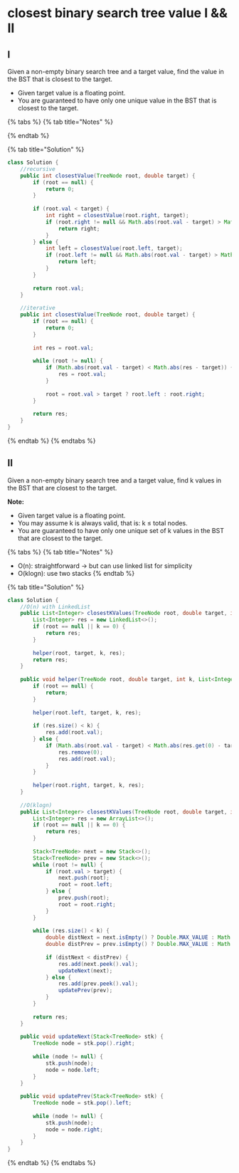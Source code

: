 # closest binary search tree value I && II

## I

Given a non-empty binary search tree and a target value, find the value in the BST that is closest to the target.

* Given target value is a floating point.
* You are guaranteed to have only one unique value in the BST that is closest to the target.

{% tabs %}
{% tab title="Notes" %}

{% endtab %}

{% tab title="Solution" %}
```java
class Solution {
    //recursive
    public int closestValue(TreeNode root, double target) {
        if (root == null) {
            return 0;
        }
        
        if (root.val < target) {
            int right = closestValue(root.right, target);
            if (root.right != null && Math.abs(root.val - target) > Math.abs(right - target)) {
                return right;
            }
        } else {
            int left = closestValue(root.left, target);
            if (root.left != null && Math.abs(root.val - target) > Math.abs(left - target)) {
                return left;
            } 
        }
        
        return root.val;
    }
    
    //iterative
    public int closestValue(TreeNode root, double target) {
        if (root == null) {
            return 0;
        }
        
        int res = root.val;
        
        while (root != null) {
            if (Math.abs(root.val - target) < Math.abs(res - target)) {
                res = root.val;
            }
            
            root = root.val > target ? root.left : root.right;
        }
        
        return res;
    } 
}
```
{% endtab %}
{% endtabs %}

## II

Given a non-empty binary search tree and a target value, find k values in the BST that are closest to the target.

**Note:**

* Given target value is a floating point.
* You may assume k is always valid, that is: k ≤ total nodes.
* You are guaranteed to have only one unique set of k values in the BST that are closest to the target.

{% tabs %}
{% tab title="Notes" %}
* O\(n\): straightforward -&gt; but can use linked list for simplicity
* O\(klogn\): use two stacks
{% endtab %}

{% tab title="Solution" %}
```java
class Solution {
    //O(n) with LinkedList
    public List<Integer> closestKValues(TreeNode root, double target, int k) {
        List<Integer> res = new LinkedList<>();
        if (root == null || k == 0) {
            return res;
        }
        
        helper(root, target, k, res);
        return res;
    }
    
    public void helper(TreeNode root, double target, int k, List<Integer> res) {
        if (root == null) {
            return;
        }
        
        helper(root.left, target, k, res);
        
        if (res.size() < k) {
            res.add(root.val);
        } else {
            if (Math.abs(root.val - target) < Math.abs(res.get(0) - target)) {
                res.remove(0);
                res.add(root.val);
            }
        }
        
        helper(root.right, target, k, res);
    }
    
    //O(klogn)
    public List<Integer> closestKValues(TreeNode root, double target, int k) {
        List<Integer> res = new ArrayList<>();
        if (root == null || k == 0) {
            return res;
        }
        
        Stack<TreeNode> next = new Stack<>();
        Stack<TreeNode> prev = new Stack<>();
        while (root != null) {
            if (root.val > target) {
                next.push(root);
                root = root.left;
            } else {
                prev.push(root);
                root = root.right;
            }
        } 
        
        while (res.size() < k) {
            double distNext = next.isEmpty() ? Double.MAX_VALUE : Math.abs(next.peek().val - target);
            double distPrev = prev.isEmpty() ? Double.MAX_VALUE : Math.abs(prev.peek().val - target);
            
            if (distNext < distPrev) {
                res.add(next.peek().val);
                updateNext(next);
            } else {
                res.add(prev.peek().val);
                updatePrev(prev);
            }
        }
        
        return res;
    }
    
    public void updateNext(Stack<TreeNode> stk) {
        TreeNode node = stk.pop().right;
        
        while (node != null) {
            stk.push(node);
            node = node.left;
        }
    }
    
    public void updatePrev(Stack<TreeNode> stk) {
        TreeNode node = stk.pop().left;
        
        while (node != null) {
            stk.push(node);
            node = node.right;
        }
    }
}
```
{% endtab %}
{% endtabs %}

